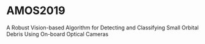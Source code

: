 # AMOS2019
A Robust Vision-based Algorithm for Detecting and Classifying Small Orbital Debris Using On-board Optical Cameras
